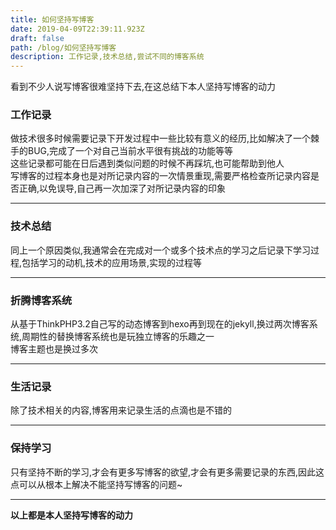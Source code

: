```yaml
---
title: 如何坚持写博客
date: 2019-04-09T22:39:11.923Z
draft: false
path: /blog/如何坚持写博客
description: 工作记录,技术总结,尝试不同的博客系统
---
```


看到不少人说写博客很难坚持下去,在这总结下本人坚持写博客的动力  

### 工作记录

做技术很多时候需要记录下开发过程中一些比较有意义的经历,比如解决了一个棘手的BUG,完成了一个对自己当前水平很有挑战的功能等等  
这些记录都可能在日后遇到类似问题的时候不再踩坑,也可能帮助到他人  
写博客的过程本身也是对所记录内容的一次情景重现,需要严格检查所记录内容是否正确,以免误导,自己再一次加深了对所记录内容的印象  

---

### 技术总结

同上一个原因类似,我通常会在完成对一个或多个技术点的学习之后记录下学习过程,包括学习的动机,技术的应用场景,实现的过程等  

---

### 折腾博客系统

从基于ThinkPHP3.2自己写的动态博客到hexo再到现在的jekyll,换过两次博客系统,周期性的替换博客系统也是玩独立博客的乐趣之一  
博客主题也是换过多次  

---

### 生活记录

除了技术相关的内容,博客用来记录生活的点滴也是不错的  

---

### 保持学习

只有坚持不断的学习,才会有更多写博客的欲望,才会有更多需要记录的东西,因此这点可以从根本上解决不能坚持写博客的问题~  

---

**以上都是本人坚持写博客的动力**
